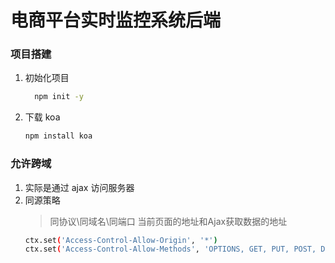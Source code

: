 # 电商平台实时监控系统后端

### 项目搭建
1. 初始化项目

    ```bash
      npm init -y 
    ```
2. 下载 koa

    ```bash
    npm install koa
    ```   
### 允许跨域
1. 实际是通过 ajax 访问服务器
2. 同源策略
      > 同协议\同域名\同端口
      > 当前页面的地址和Ajax获取数据的地址
      ```bash
      ctx.set('Access-Control-Allow-Origin', '*')
      ctx.set('Access-Control-Allow-Methods', 'OPTIONS, GET, PUT, POST, DELETE')
      ```